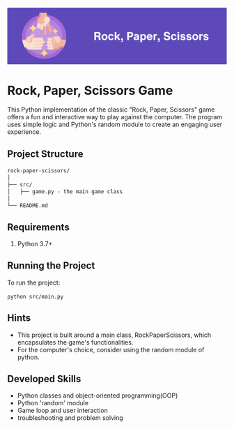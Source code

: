 ![project image](./project-image.png)
# Rock, Paper, Scissors Game

This Python implementation of the classic "Rock, Paper, Scissors" game offers a fun and interactive way to play against the computer. The program uses simple logic and Python's random module to create an engaging user experience.

## Project Structure
```
rock-paper-scissors/
│
├── src/
│   ├── game.py - the main game class
│
└── README.md
````
## Requirements
1. Python 3.7+

## Running the Project
To run the project:

`python src/main.py`

## Hints
* This project is built around a main class, RockPaperScissors, which encapsulates the game's functionalities.
* For the computer's choice, consider using the random module of python.

## Developed Skills
* Python classes and object-oriented programming(OOP)
* Python 'random' module
* Game loop and user interaction
* troubleshooting and problem solving

